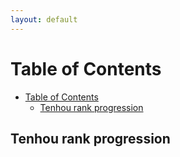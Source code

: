```yaml
---
layout: default
---
```


# Table of Contents

-   [Table of Contents](#table-of-contents)
    -   [Tenhou rank progression](#tenhou-rank-progression)

## Tenhou rank progression

<div id="chart-tenhou-rank"></div>

<script src="https://cdn.plot.ly/plotly-3.1.0.min.js"></script>
<script type="module" src="tenhou_stats.js"></script>
